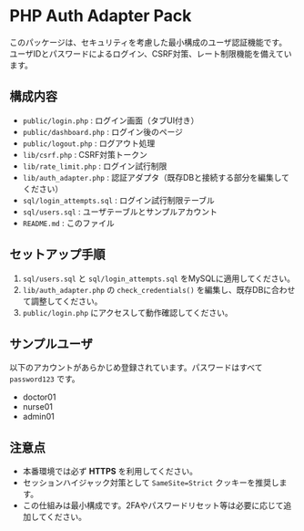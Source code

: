 # PHP Auth Adapter Pack

このパッケージは、セキュリティを考慮した最小構成のユーザ認証機能です。
ユーザIDとパスワードによるログイン、CSRF対策、レート制限機能を備えています。

## 構成内容

- `public/login.php` : ログイン画面（タブUI付き）
- `public/dashboard.php` : ログイン後のページ
- `public/logout.php` : ログアウト処理
- `lib/csrf.php` : CSRF対策トークン
- `lib/rate_limit.php` : ログイン試行制限
- `lib/auth_adapter.php` : 認証アダプタ（既存DBと接続する部分を編集してください）
- `sql/login_attempts.sql` : ログイン試行制限テーブル
- `sql/users.sql` : ユーザテーブルとサンプルアカウント
- `README.md` : このファイル

## セットアップ手順

1. `sql/users.sql` と `sql/login_attempts.sql` をMySQLに適用してください。
2. `lib/auth_adapter.php` の `check_credentials()` を編集し、既存DBに合わせて調整してください。
3. `public/login.php` にアクセスして動作確認してください。

## サンプルユーザ

以下のアカウントがあらかじめ登録されています。パスワードはすべて `password123` です。

- doctor01
- nurse01
- admin01

## 注意点

- 本番環境では必ず **HTTPS** を利用してください。
- セッションハイジャック対策として `SameSite=Strict` クッキーを推奨します。
- この仕組みは最小構成です。2FAやパスワードリセット等は必要に応じて追加してください。
